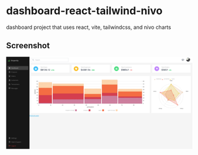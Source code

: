# dashboard-react-tailwind-nivo

dashboard project that uses react, vite, tailwindcss, and nivo charts

## Screenshot
![Screenshot](./assets/ss.png)
